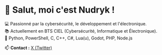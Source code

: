 # 👋 Salut, moi c'est Nudryk !
💻 Passionné par la cybersécurité, le développement et l'électronique.  
📚 Actuellement en BTS CIEL (Cybersécurité, Informatique et Électronique).  
🔧 Python, PowerShell, C, C++, C#, Lua(u), Godot, PHP, Node.js

📫 **Contact :** [X (Twitter)](https://www.x.com/Nudryk)
